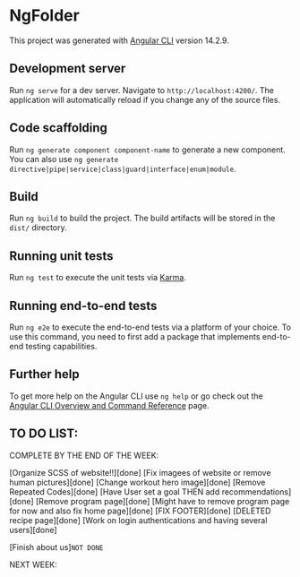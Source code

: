 # NgFolder

This project was generated with [Angular CLI](https://github.com/angular/angular-cli) version 14.2.9.

## Development server

Run `ng serve` for a dev server. Navigate to `http://localhost:4200/`. The application will automatically reload if you change any of the source files.

## Code scaffolding

Run `ng generate component component-name` to generate a new component. You can also use `ng generate directive|pipe|service|class|guard|interface|enum|module`.

## Build

Run `ng build` to build the project. The build artifacts will be stored in the `dist/` directory.

## Running unit tests

Run `ng test` to execute the unit tests via [Karma](https://karma-runner.github.io).

## Running end-to-end tests

Run `ng e2e` to execute the end-to-end tests via a platform of your choice. To use this command, you need to first add a package that implements end-to-end testing capabilities.

## Further help

To get more help on the Angular CLI use `ng help` or go check out the [Angular CLI Overview and Command Reference](https://angular.io/cli) page.

## TO DO LIST:

COMPLETE BY THE END OF THE WEEK:

[Organize SCSS of website!!][done]
[Fix imagees of website or remove human pictures][done]
[Change workout hero image][done]
[Remove Repeated Codes][done]
[Have User set a goal THEN add recommendations][done]
[Remove program page][done]
[Might have to remove program page for now and also fix home page][done]
[FIX FOOTER][done]
[DELETED recipe page][done]
[Work on login authentications and having several users][done]

[Finish about us]`NOT DONE`

NEXT WEEK:
